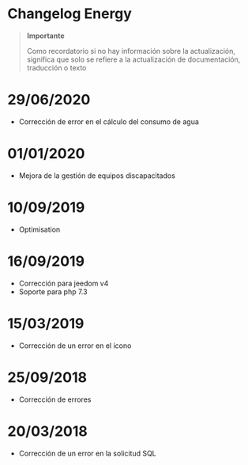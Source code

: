 # Changelog Energy

>**Importante**
>
>Como recordatorio si no hay información sobre la actualización, significa que solo se refiere a la actualización de documentación, traducción o texto

# 29/06/2020

- Corrección de error en el cálculo del consumo de agua

# 01/01/2020

- Mejora de la gestión de equipos discapacitados

# 10/09/2019

- Optimisation

# 16/09/2019

- Corrección para jeedom v4
- Soporte para php 7.3

# 15/03/2019

- Corrección de un error en el ícono

# 25/09/2018

- Corrección de errores

# 20/03/2018

-  Corrección de un error en la solicitud SQL
